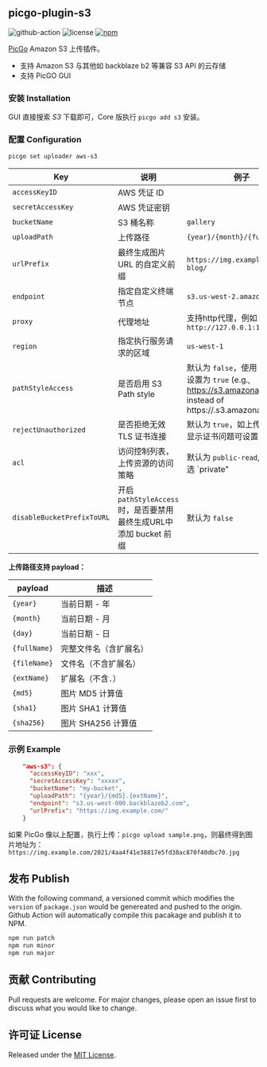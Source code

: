 ## picgo-plugin-s3

![github-action](https://github.com/wayjam/picgo-plugin-s3/workflows/publish/badge.svg)
![license](https://img.shields.io/github/license/wayjam/picgo-plugin-s3)
[![npm](https://img.shields.io/npm/v/picgo-plugin-s3?style=flat)](https://www.npmjs.com/package/picgo-plugin-s3)

[PicGo](https://github.com/PicGo/PicGo-Core) Amazon S3 上传插件。

- 支持 Amazon S3 与其他如 backblaze b2 等兼容 S3 API 的云存储
- 支持 PicGO GUI

### 安装 Installation

GUI 直接搜索 _S3_ 下载即可，Core 版执行 `picgo add s3` 安装。

### 配置 Configuration

```sh
picgo set uploader aws-s3
```

| Key                  | 说明                                                                    | 例子                                                     |
| -------------------- | ----------------------------------------------------------------------- | -------------------------------------------------------- |
| `accessKeyID`        | AWS 凭证 ID                                                             |                                                          |
| `secretAccessKey`    | AWS 凭证密钥                                                            |                                                          |
| `bucketName`         | S3 桶名称                                                               | `gallery`                                                |
| `uploadPath`         | 上传路径                                                                | `{year}/{month}/{fullName}`                              |
| `urlPrefix`          | 最终生成图片 URL 的自定义前缀                                           | `https://img.example.com/my-blog/`                       |
| `endpoint`           | 指定自定义终端节点                                                      | `s3.us-west-2.amazonaws.com`                             |
| `proxy`              | 代理地址                                                                | 支持http代理，例如 `http://127.0.0.1:1080`               |
| `region`             | 指定执行服务请求的区域                                                  | `us-west-1`                                              |
| `pathStyleAccess`    | 是否启用 S3 Path style                                                  | 默认为 `false`，使用 minio 请设置为 `true` (e.g., https://s3.amazonaws.com/<bucketName>/<key> instead of https://<bucketName>.s3.amazonaws.com/<key>)              |
| `rejectUnauthorized` | 是否拒绝无效 TLS 证书连接                                               | 默认为 `true`，如上传失败日志显示证书问题可设置为`false` |
| `acl`                | 访问控制列表，上传资源的访问策略                                        | 默认为 `public-read`, AWS 可选 `private"|"public-read"|"public-read-write"|"authenticated-read"|"aws-exec-read"|"bucket-owner-read"|"bucket-owner-full-control`                                     |
| `disableBucketPrefixToURL`  | 开启 `pathStyleAccess` 时，是否要禁用最终生成URL中添加 bucket 前缀   | 默认为 `false`  |

**上传路径支持 payload：**

| payload      | 描述                   |
| ------------ | ---------------------- |
| `{year}`     | 当前日期 - 年          |
| `{month}`    | 当前日期 - 月          |
| `{day}`      | 当前日期 - 日          |
| `{fullName}` | 完整文件名（含扩展名） |
| `{fileName}` | 文件名（不含扩展名）   |
| `{extName}`  | 扩展名（不含`.`）      |
| `{md5}`      | 图片 MD5 计算值        |
| `{sha1}`     | 图片 SHA1 计算值       |
| `{sha256}`   | 图片 SHA256 计算值     |

### 示例 Example

```json
    "aws-s3": {
      "accessKeyID": "xxx",
      "secretAccessKey": "xxxxx",
      "bucketName": "my-bucket",
      "uploadPath": "{year}/{md5}.{extName}",
      "endpoint": "s3.us-west-000.backblazeb2.com",
      "urlPrefix": "https://img.example.com/"
    }
```

如果 PicGo 像以上配置，执行上传：`picgo upload sample.png`，则最终得到图片地址为：`https://img.example.com/2021/4aa4f41e38817e5fd38ac870f40dbc70.jpg`

## 发布 Publish

With the following command, a versioned commit which modifies the `version` of `package.json` would be genereated and pushed to the origin. Github Action will automatically compile this pacakage and publish it to NPM.

```sh
npm run patch
npm run minor
npm run major
```

## 贡献 Contributing

Pull requests are welcome. For major changes, please open an issue first to discuss what you would like to change.

## 许可证 License

Released under the [MIT License](https://github.com/wayjam/picgo-plugin-s3/blob/master/LICENSE).
